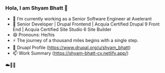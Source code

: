 ### Hola, I am Shyam Bhatt 👋
- 🔭 I’m currently working as a Senior Software Engineer at Axelerant
- 🌱 Senior Developer | Drupal Frontend | Acquia Certified Drupal 9 Front End | Acquia Certified Site Studio 6 Site Builder
- 😄 Pronouns: He/his
- ⚡ The journey of a thousand miles begins with a single step.
- 💬 Druapl Profile (https://www.drupal.org/u/shyam_bhatt)
- 📫 Work Summary (https://shyam-bhatt-cv.netlify.app/)

☁️🤙💪

<!--
**shyam-1891/shyam-1891** is a ✨ _special_ ✨ repository because its `README.md` (this file) appears on your GitHub profile.

Here are some ideas to get you started:

- 🔭 I’m currently working on ...
- 🌱 I’m currently learning ...
- 👯 I’m looking to collaborate on ...
- 🤔 I’m looking for help with ...
- 💬 Ask me about ...
- 📫 How to reach me: ...
- 😄 Pronouns: ...
- ⚡ Fun fact: ...
-->

